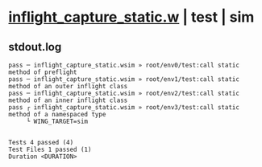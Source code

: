 # [inflight_capture_static.w](../../../../../examples/tests/valid/inflight_capture_static.w) | test | sim

## stdout.log
```log
pass ─ inflight_capture_static.wsim » root/env0/test:call static method of preflight              
pass ─ inflight_capture_static.wsim » root/env1/test:call static method of an outer inflight class
pass ─ inflight_capture_static.wsim » root/env2/test:call static method of an inner inflight class
pass ┌ inflight_capture_static.wsim » root/env3/test:call static method of a namespaced type      
     └ WING_TARGET=sim
 
 
Tests 4 passed (4)
Test Files 1 passed (1)
Duration <DURATION>
```

